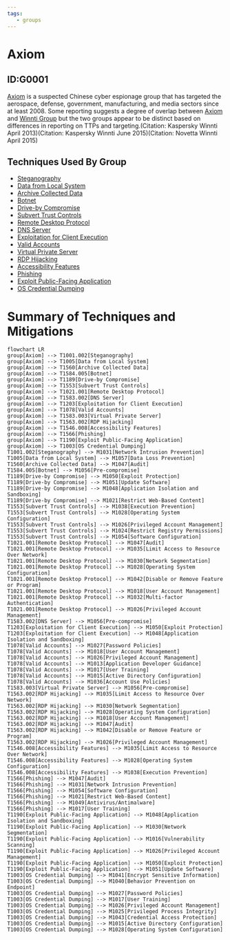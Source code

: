 ```yaml
---
tags:
   - groups
---
```

# Axiom
## ID:G0001
[Axiom](/mitre/groups/G0001) is a suspected Chinese cyber espionage group that has targeted the aerospace, defense, government, manufacturing, and media sectors since at least 2008. Some reporting suggests a degree of overlap between [Axiom](/mitre/groups/G0001) and [Winnti Group](/mitre/groups/G0044) but the two groups appear to be distinct based on differences in reporting on TTPs and targeting.(Citation: Kaspersky Winnti April 2013)(Citation: Kaspersky Winnti June 2015)(Citation: Novetta Winnti April 2015)
## Techniques Used By Group
* [Steganography](techniques/T1001/002)
* [Data from Local System](techniques/T1005)
* [Archive Collected Data](techniques/T1560)
* [Botnet](techniques/T1584/005)
* [Drive-by Compromise](techniques/T1189)
* [Subvert Trust Controls](techniques/T1553)
* [Remote Desktop Protocol](techniques/T1021/001)
* [DNS Server](techniques/T1583/002)
* [Exploitation for Client Execution](techniques/T1203)
* [Valid Accounts](techniques/T1078)
* [Virtual Private Server](techniques/T1583/003)
* [RDP Hijacking](techniques/T1563/002)
* [Accessibility Features](techniques/T1546/008)
* [Phishing](techniques/T1566)
* [Exploit Public-Facing Application](techniques/T1190)
* [OS Credential Dumping](techniques/T1003)

# Summary of Techniques and Mitigations
```mermaid
flowchart LR
group[Axiom] --> T1001.002[Steganography]
group[Axiom] --> T1005[Data from Local System]
group[Axiom] --> T1560[Archive Collected Data]
group[Axiom] --> T1584.005[Botnet]
group[Axiom] --> T1189[Drive-by Compromise]
group[Axiom] --> T1553[Subvert Trust Controls]
group[Axiom] --> T1021.001[Remote Desktop Protocol]
group[Axiom] --> T1583.002[DNS Server]
group[Axiom] --> T1203[Exploitation for Client Execution]
group[Axiom] --> T1078[Valid Accounts]
group[Axiom] --> T1583.003[Virtual Private Server]
group[Axiom] --> T1563.002[RDP Hijacking]
group[Axiom] --> T1546.008[Accessibility Features]
group[Axiom] --> T1566[Phishing]
group[Axiom] --> T1190[Exploit Public-Facing Application]
group[Axiom] --> T1003[OS Credential Dumping]
T1001.002[Steganography] --> M1031[Network Intrusion Prevention]
T1005[Data from Local System] --> M1057[Data Loss Prevention]
T1560[Archive Collected Data] --> M1047[Audit]
T1584.005[Botnet] --> M1056[Pre-compromise]
T1189[Drive-by Compromise] --> M1050[Exploit Protection]
T1189[Drive-by Compromise] --> M1051[Update Software]
T1189[Drive-by Compromise] --> M1048[Application Isolation and Sandboxing]
T1189[Drive-by Compromise] --> M1021[Restrict Web-Based Content]
T1553[Subvert Trust Controls] --> M1038[Execution Prevention]
T1553[Subvert Trust Controls] --> M1028[Operating System Configuration]
T1553[Subvert Trust Controls] --> M1026[Privileged Account Management]
T1553[Subvert Trust Controls] --> M1024[Restrict Registry Permissions]
T1553[Subvert Trust Controls] --> M1054[Software Configuration]
T1021.001[Remote Desktop Protocol] --> M1047[Audit]
T1021.001[Remote Desktop Protocol] --> M1035[Limit Access to Resource Over Network]
T1021.001[Remote Desktop Protocol] --> M1030[Network Segmentation]
T1021.001[Remote Desktop Protocol] --> M1028[Operating System Configuration]
T1021.001[Remote Desktop Protocol] --> M1042[Disable or Remove Feature or Program]
T1021.001[Remote Desktop Protocol] --> M1018[User Account Management]
T1021.001[Remote Desktop Protocol] --> M1032[Multi-factor Authentication]
T1021.001[Remote Desktop Protocol] --> M1026[Privileged Account Management]
T1583.002[DNS Server] --> M1056[Pre-compromise]
T1203[Exploitation for Client Execution] --> M1050[Exploit Protection]
T1203[Exploitation for Client Execution] --> M1048[Application Isolation and Sandboxing]
T1078[Valid Accounts] --> M1027[Password Policies]
T1078[Valid Accounts] --> M1018[User Account Management]
T1078[Valid Accounts] --> M1026[Privileged Account Management]
T1078[Valid Accounts] --> M1013[Application Developer Guidance]
T1078[Valid Accounts] --> M1017[User Training]
T1078[Valid Accounts] --> M1015[Active Directory Configuration]
T1078[Valid Accounts] --> M1036[Account Use Policies]
T1583.003[Virtual Private Server] --> M1056[Pre-compromise]
T1563.002[RDP Hijacking] --> M1035[Limit Access to Resource Over Network]
T1563.002[RDP Hijacking] --> M1030[Network Segmentation]
T1563.002[RDP Hijacking] --> M1028[Operating System Configuration]
T1563.002[RDP Hijacking] --> M1018[User Account Management]
T1563.002[RDP Hijacking] --> M1047[Audit]
T1563.002[RDP Hijacking] --> M1042[Disable or Remove Feature or Program]
T1563.002[RDP Hijacking] --> M1026[Privileged Account Management]
T1546.008[Accessibility Features] --> M1035[Limit Access to Resource Over Network]
T1546.008[Accessibility Features] --> M1028[Operating System Configuration]
T1546.008[Accessibility Features] --> M1038[Execution Prevention]
T1566[Phishing] --> M1047[Audit]
T1566[Phishing] --> M1031[Network Intrusion Prevention]
T1566[Phishing] --> M1054[Software Configuration]
T1566[Phishing] --> M1021[Restrict Web-Based Content]
T1566[Phishing] --> M1049[Antivirus/Antimalware]
T1566[Phishing] --> M1017[User Training]
T1190[Exploit Public-Facing Application] --> M1048[Application Isolation and Sandboxing]
T1190[Exploit Public-Facing Application] --> M1030[Network Segmentation]
T1190[Exploit Public-Facing Application] --> M1016[Vulnerability Scanning]
T1190[Exploit Public-Facing Application] --> M1026[Privileged Account Management]
T1190[Exploit Public-Facing Application] --> M1050[Exploit Protection]
T1190[Exploit Public-Facing Application] --> M1051[Update Software]
T1003[OS Credential Dumping] --> M1041[Encrypt Sensitive Information]
T1003[OS Credential Dumping] --> M1040[Behavior Prevention on Endpoint]
T1003[OS Credential Dumping] --> M1027[Password Policies]
T1003[OS Credential Dumping] --> M1017[User Training]
T1003[OS Credential Dumping] --> M1026[Privileged Account Management]
T1003[OS Credential Dumping] --> M1025[Privileged Process Integrity]
T1003[OS Credential Dumping] --> M1043[Credential Access Protection]
T1003[OS Credential Dumping] --> M1015[Active Directory Configuration]
T1003[OS Credential Dumping] --> M1028[Operating System Configuration]
```